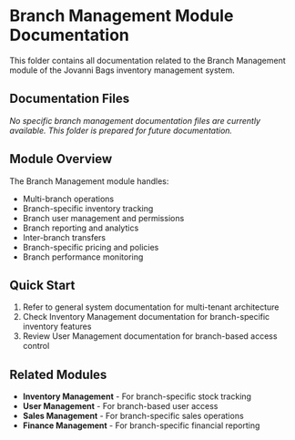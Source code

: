 # Branch Management Module Documentation

This folder contains all documentation related to the Branch Management module of the Jovanni Bags inventory management system.

## Documentation Files

*No specific branch management documentation files are currently available. This folder is prepared for future documentation.*

## Module Overview

The Branch Management module handles:
- Multi-branch operations
- Branch-specific inventory tracking
- Branch user management and permissions
- Branch reporting and analytics
- Inter-branch transfers
- Branch-specific pricing and policies
- Branch performance monitoring

## Quick Start

1. Refer to general system documentation for multi-tenant architecture
2. Check Inventory Management documentation for branch-specific inventory features
3. Review User Management documentation for branch-based access control

## Related Modules

- **Inventory Management** - For branch-specific stock tracking
- **User Management** - For branch-based user access
- **Sales Management** - For branch-specific sales operations
- **Finance Management** - For branch-specific financial reporting





